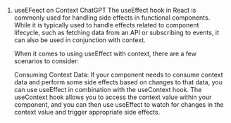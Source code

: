 1. useEFeect on Context
    ChatGPT
    The useEffect hook in React is commonly used for handling side effects in functional components. While it is typically used to handle effects related to component lifecycle, such as fetching data from an API or subscribing to events, it can also be used in conjunction with context.

    When it comes to using useEffect with context, there are a few scenarios to consider:

    Consuming Context Data: If your component needs to consume context data and perform some side effects based on changes to that data, you can use useEffect in combination with the useContext hook. The useContext hook allows you to access the context value within your component, and you can then use useEffect to watch for changes in the context value and trigger appropriate side effects.